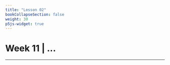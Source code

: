 ```yaml
---
title: "Lesson 02"
bookCollapseSection: false
weight: 30
p5js-widget: true
---
```


# Week 11 | ...

---
